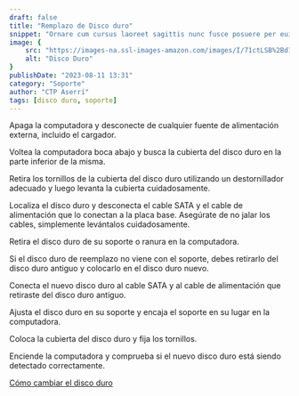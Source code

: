 ```yaml
---
draft: false
title: "Remplazo de Disco duro"
snippet: "Ornare cum cursus laoreet sagittis nunc fusce posuere per euismod dis vehicula a, semper fames lacus maecenas dictumst pulvinar neque enim non potenti. Torquent hac sociosqu eleifend potenti."
image: {
    src: "https://images-na.ssl-images-amazon.com/images/I/71ctLSB%2Bd1L._AC_SL1500_.jpg",
    alt: "Disco Duro"
}
publishDate: "2023-08-11 13:31"
category: "Soporte"
author: "CTP Aserrí"
tags: [disco duro, soporte]
---
```


Apaga la computadora y desconecte de cualquier fuente de alimentación externa, incluido el cargador.

Voltea la computadora boca abajo y busca la cubierta del disco duro en la parte inferior de la misma.

Retira los tornillos de la cubierta del disco duro utilizando un destornillador adecuado y luego levanta la cubierta cuidadosamente.

Localiza el disco duro y desconecta el cable SATA y el cable de alimentación que lo conectan a la placa base. Asegúrate de no jalar los cables, simplemente levántalos cuidadosamente.

Retira el disco duro de su soporte o ranura en la computadora.

Si el disco duro de reemplazo no viene con el soporte, debes retirarlo del disco duro antiguo y colocarlo en el disco duro nuevo.

Conecta el nuevo disco duro al cable SATA y al cable de alimentación que retiraste del disco duro antiguo.

Ajusta el disco duro en su soporte y encaja el soporte en su lugar en la computadora.

Coloca la cubierta del disco duro y fija los tornillos.

Enciende la computadora y comprueba si el nuevo disco duro está siendo detectado correctamente.

[Cómo cambiar el disco duro](https://youtu.be/njQpdI00D-Y)